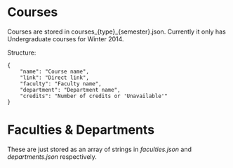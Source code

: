 # Courses

Courses are stored in courses\_{type}\_{semester}.json. Currently it only has Undergraduate courses for Winter 2014. 

Structure:
	
	{
		"name": "Course name",
		"link": "Direct link",
		"faculty": "Faculty name",
		"department": "Department name",
		"credits": "Number of credits or 'Unavailable'"
	}

# Faculties & Departments

These are just stored as an array of strings in _faculties.json_ and _departments.json_ respectively.

